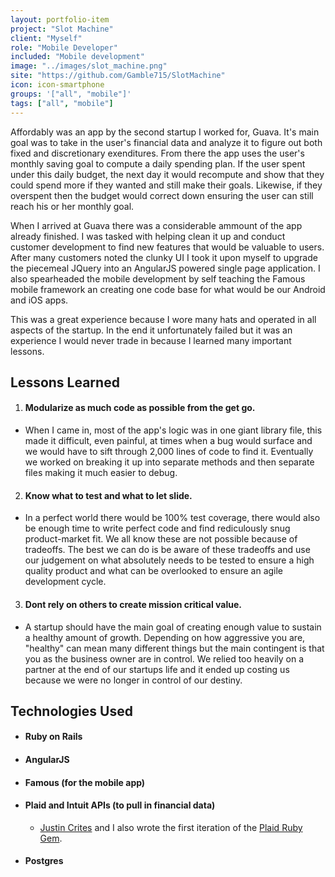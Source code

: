 ```yaml
---
layout: portfolio-item
project: "Slot Machine"
client: "Myself"
role: "Mobile Developer"
included: "Mobile development"
image: "../images/slot_machine.png"
site: "https://github.com/Gamble715/SlotMachine"
icon: icon-smartphone
groups: '["all", "mobile"]'
tags: ["all", "mobile"]
---
```



Affordably was an app by the second startup I worked for, Guava. It's main goal was to take in the user's financial data and analyze it to figure out both fixed and discretionary exenditures. From there the app uses the user's monthly saving goal to compute a daily spending plan. If the user spent under this daily budget, the next day it would recompute and show that they could spend more if they wanted and still make their goals. Likewise, if they overspent then the budget would correct down ensuring the user can still reach his or her monthly goal.

When I arrived at Guava there was a considerable ammount of the app already finished. I was tasked with helping clean it up and conduct customer development to find new features that would be valuable to users. After many customers noted the clunky UI I took it upon myself to upgrade the piecemeal JQuery into an AngularJS powered single page application. I also spearheaded the mobile development by self teaching the Famous mobile framework an creating one code base for what would be our Android and iOS apps.

This was a great experience because I wore many hats and operated in all aspects of the startup. In the end it unfortunately failed but it was an experience I would never trade in because I learned many important lessons.

## Lessons Learned

1. #### Modularize as much code as possible from the get go.
- When I came in, most of the app's logic was in one giant library file, this made it difficult, even painful, at times when a bug would surface and we would have to sift through 2,000 lines of code to find it. Eventually we worked on breaking it up into separate methods and then separate files making it much easier to debug.
2. #### Know what to test and what to let slide.
- In a perfect world there would be 100% test coverage, there would also be enough time to write perfect code and find rediculously snug product-market fit. We all know these are not possible because of tradeoffs. The best we can do is be aware of these tradeoffs and use our judgement on what absolutely needs to be tested to ensure a high quality product and what can be overlooked to ensure an agile development cycle.
3. #### Dont rely on others to create mission critical value.
- A startup should have the main goal of creating enough value to sustain a healthy amount of growth. Depending on how aggressive you are, "healthy" can mean many different things but the main contingent is that you as the business owner are in control. We relied too heavily on a partner at the end of our startups life and it ended up costing us because we were no longer in control of our destiny.

## Technologies Used

- #### Ruby on Rails
- #### AngularJS
- #### Famous (for the mobile app)
- #### Plaid and Intuit APIs (to pull in financial data)
	- [Justin Crites](https://github.com/j4ustin) and I also wrote the first iteration of the [Plaid Ruby Gem](https://github.com/plaid/plaid-ruby).
- #### Postgres